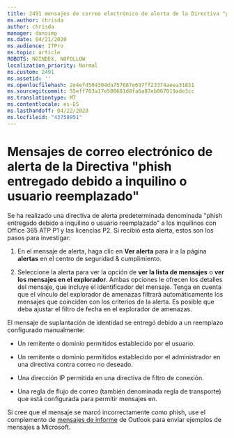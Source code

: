 ```yaml
---
title: 2491 mensajes de correo electrónico de alerta de la Directiva "phish entregado debido a inquilino o usuario reemplazado"
ms.author: chrisda
author: chrisda
manager: dansimp
ms.date: 04/21/2020
ms.audience: ITPro
ms.topic: article
ROBOTS: NOINDEX, NOFOLLOW
localization_priority: Normal
ms.custom: 2491
ms.assetid: ''
ms.openlocfilehash: 2e4efd504304da757687e697ff23374aeea31851
ms.sourcegitcommit: 55eff703a17e500681d8fa6a87eb067019ade3cc
ms.translationtype: MT
ms.contentlocale: es-ES
ms.lasthandoff: 04/22/2020
ms.locfileid: "43758951"
---
```

# <a name="alert-email-messages-from-the-phish-delivered-due-to-tenant-or-user-override-policy"></a>Mensajes de correo electrónico de alerta de la Directiva "phish entregado debido a inquilino o usuario reemplazado"

Se ha realizado una directiva de alerta predeterminada denominada "phish entregado debido a inquilino o usuario reemplazado" a los inquilinos con Office 365 ATP P1 y las licencias P2. Si recibió esta alerta, estos son los pasos para investigar:

1. En el mensaje de alerta, haga clic en **Ver alerta** para ir a la página **alertas** en el centro de seguridad & cumplimiento.

2. Seleccione la alerta para ver la opción de **ver la lista de mensajes** o **ver los mensajes en el explorador**. Ambas opciones le ofrecen los detalles del mensaje, que incluye el identificador del mensaje. Tenga en cuenta que el vínculo del explorador de amenazas filtrará automáticamente los mensajes que coinciden con los criterios de la alerta. Es posible que deba ajustar el filtro de fecha en el explorador de amenazas.

El mensaje de suplantación de identidad se entregó debido a un reemplazo configurado manualmente:

- Un remitente o dominio permitidos establecido por el usuario.

- Un remitente o dominio permitidos establecido por el administrador en una directiva contra correo no deseado.

- Una dirección IP permitida en una directiva de filtro de conexión.

- Una regla de flujo de correo (también denominada regla de transporte) que está configurada para permitir mensajes en.

Si cree que el mensaje se marcó incorrectamente como phish, use el complemento de [mensajes de informe](https://support.office.com/article/b5caa9f1-cdf3-4443-af8c-ff724ea719d2) de Outlook para enviar ejemplos de mensajes a Microsoft.
